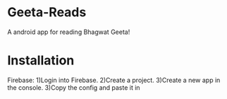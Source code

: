 # Geeta-Reads
A android app for reading Bhagwat Geeta!

# Installation
  Firebase:
    1)Login into Firebase.
    2)Create a project.
    3)Create a new app in the console.
    3)Copy the config and paste it in 
